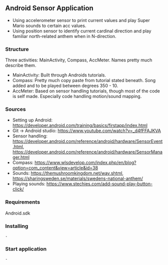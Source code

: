 ## Android Sensor Application
- Using accelerometer sensor to print current values and play Super Mario sounds to certain acc values.
- Using position sensor to identify current cardinal direction and play familiar north-related anthem when in N-direction.


### Structure
Three activities: MainActivity, Compass, AccMeter. Names pretty much describe them.
 - MainActivity: Built through Androids tutorials.
 - Compass: Pretty much copy paste from tutorial stated beneath. Song added and to be played between degrees 350 - 10. 
 - AccMeter: Based on sensor handling tutorials, though most of the code is self made. Especially code handling motion/sound mapping.  

### Sources
 - Setting up Android: https://developer.android.com/training/basics/firstapp/index.html
 - Git -> Android studio: https://www.youtube.com/watch?v=_d4fFFAJKVA
 - Sensor handling: https://developer.android.com/reference/android/hardware/SensorEvent.html, https://developer.android.com/reference/android/hardware/SensorManager.html
 - Compass: https://www.wlsdevelop.com/index.php/en/blog?option=com_content&view=article&id=38
 - Sounds: https://themushroomkingdom.net/wav.shtml, https://sharingsweden.se/materials/swedens-national-anthem/
 - Playing sounds: https://www.stechies.com/add-sound-play-button-click/
 
### Requirements
Android.sdk
### Installing

```
-
```
### Start application
```
-
```

